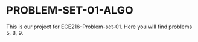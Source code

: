 # PROBLEM-SET-01-ALGO
This is our project for ECE216-Problem-set-01. Here you will find problems 5, 8, 9.
